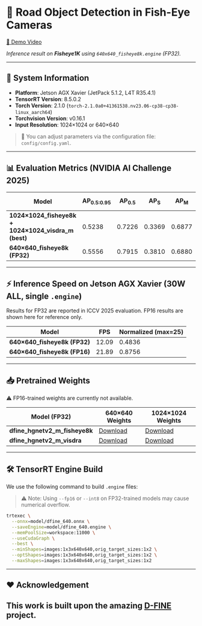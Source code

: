 # 🚗 Road Object Detection in Fish-Eye Cameras

[🎥 Demo Video](https://github.com/user-attachments/assets/7ca4a06a-4304-4047-b3ab-bd5c720ba268)

*Inference result on **Fisheye1K** using `640x640_fisheye8k.engine` (FP32).*

---

## 👾 System Information

* **Platform**: Jetson AGX Xavier (JetPack 5.1.2, L4T R35.4.1)
* **TensorRT Version**: 8.5.0.2
* **Torch Version**: 2.1.0 (`torch-2.1.0a0+41361538.nv23.06-cp38-cp38-linux_aarch64`)
* **Torchvision Version**: v0.16.1
* **Input Resolution**: 1024×1024 or 640×640

> 🔧 You can adjust parameters via the configuration file: `config/config.yaml`.

---

## 📊 Evaluation Metrics (NVIDIA AI Challenge 2025)

| Model                                                  | AP<sub>0.5:0.95</sub> | AP<sub>0.5</sub> | AP<sub>S</sub> | AP<sub>M</sub> | AP<sub>L</sub> | F1 Score |
| ------------------------------------------------------ | --------------------- | ---------------- | -------------- | -------------- | -------------- | -------- |
| **1024×1024\_fisheye8k + 1024×1024\_visdra\_m (best)** | 0.5238                | 0.7226           | 0.3369         | 0.6877         | 0.5925         | 0.6139   |
| **640×640\_fisheye8k (FP32)**                          | 0.5556                | 0.7915           | 0.3810         | 0.6880         | 0.5727         | 0.5995   |

---

## ⚡ Inference Speed on Jetson AGX Xavier (30W ALL, single `.engine`)

Results for FP32 are reported in ICCV 2025 evaluation.
FP16 results are shown here for reference only.

| Model                         | FPS   | Normalized (max=25) |
| ----------------------------- | ----- | ------------------- |
| **640×640\_fisheye8k (FP32)** | 12.09 | 0.4836              |
| **640×640\_fisheye8k (FP16)** | 21.89 | 0.8756              |

---

## 📥 Pretrained Weights

⚠️ FP16-trained weights are currently not available.

| Model (FP32)                     | 640×640 Weights                                                                                  | 1024×1024 Weights                                                                                               |
| -------------------------------- | ------------------------------------------------------------------------------------------------ | --------------------------------------------------------------------------------------------------------------- |
| **dfine\_hgnetv2\_m\_fisheye8k** | [Download](https://github.com/Haeako/challenge_iccv_2025/releases/download/V1.0.0/640_fe8k.pth)  | [Download](https://github.com/Haeako/challenge_iccv_2025/releases/download/V1.0.0/last_1024_reduce_carfe8k.pth) |
| **dfine\_hgnetv2\_m\_visdra**    | [Download](https://github.com/Haeako/challenge_iccv_2025/releases/download/V1.0.0/640_indra.pth) | [Download](https://github.com/Haeako/challenge_iccv_2025/releases/download/V1.0.0/last_1024_indra_visdrone.pth) |

---

## 🛠️ TensorRT Engine Build

We use the following command to build `.engine` files:

> ⚠️ Note: Using `--fp16` or `--int8` on FP32-trained models may cause numerical overflow.

```bash
trtexec \
  --onnx=model/dfine_640.onnx \
  --saveEngine=model/dfine_640.engine \
  --memPoolSize=workspace:11000 \
  --useCudaGraph \
  --best \
  --minShapes=images:1x3x640x640,orig_target_sizes:1x2 \
  --optShapes=images:1x3x640x640,orig_target_sizes:1x2 \
  --maxShapes=images:1x3x640x640,orig_target_sizes:1x2
```

---

## ❤️ Acknowledgement

This work is built upon the amazing [D-FINE](https://github.com/Peterande/D-FINE) project.
---


